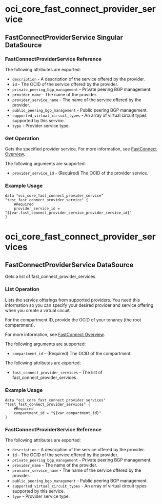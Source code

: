 # oci_core_fast_connect_provider_service

## FastConnectProviderService Singular DataSource

### FastConnectProviderService Reference

The following attributes are exported:

* `description` - A description of the service offered by the provider. 
* `id` - The OCID of the service offered by the provider. 
* `private_peering_bgp_management` - Private peering BGP management. 
* `provider_name` - The name of the provider. 
* `provider_service_name` - The name of the service offered by the provider. 
* `public_peering_bgp_management` - Public peering BGP management. 
* `supported_virtual_circuit_types` - An array of virtual circuit types supported by this service. 
* `type` - Provider service type. 



### Get Operation
Gets the specified provider service.
For more information, see [FastConnect Overview](https://docs.us-phoenix-1.oraclecloud.com/Content/Network/Concepts/fastconnect.htm).


The following arguments are supported:

* `provider_service_id` - (Required) The OCID of the provider service.


### Example Usage

```hcl
data "oci_core_fast_connect_provider_service" "test_fast_connect_provider_service" {
	#Required
	provider_service_id = "${var.fast_connect_provider_service_provider_service_id}"
}
```
# oci_core_fast_connect_provider_services

## FastConnectProviderService DataSource

Gets a list of fast_connect_provider_services.

### List Operation
Lists the service offerings from supported providers. You need this
information so you can specify your desired provider and service
offering when you create a virtual circuit.

For the compartment ID, provide the OCID of your tenancy (the root compartment).

For more information, see [FastConnect Overview](https://docs.us-phoenix-1.oraclecloud.com/Content/Network/Concepts/fastconnect.htm).

The following arguments are supported:

* `compartment_id` - (Required) The OCID of the compartment.


The following attributes are exported:

* `fast_connect_provider_services` - The list of fast_connect_provider_services.

### Example Usage

```hcl
data "oci_core_fast_connect_provider_services" "test_fast_connect_provider_services" {
	#Required
	compartment_id = "${var.compartment_id}"
}
```
### FastConnectProviderService Reference

The following attributes are exported:

* `description` - A description of the service offered by the provider. 
* `id` - The OCID of the service offered by the provider. 
* `private_peering_bgp_management` - Private peering BGP management. 
* `provider_name` - The name of the provider. 
* `provider_service_name` - The name of the service offered by the provider. 
* `public_peering_bgp_management` - Public peering BGP management. 
* `supported_virtual_circuit_types` - An array of virtual circuit types supported by this service. 
* `type` - Provider service type. 

